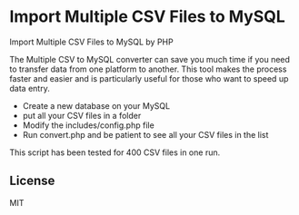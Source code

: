 # Import Multiple CSV Files to MySQL
Import Multiple CSV Files to MySQL by PHP 

The Multiple CSV to MySQL converter can save you much time if you need to transfer data from one platform to another. This tool makes the process faster and easier and is particularly useful for those who want to speed up data entry.

- Create a new database on your MySQL
- put all your CSV files in a folder
- Modify the includes/config.php file 
- Run convert.php and be patient to see all your CSV files in the list

This script has been tested for 400 CSV files in one run. 

## License

MIT
